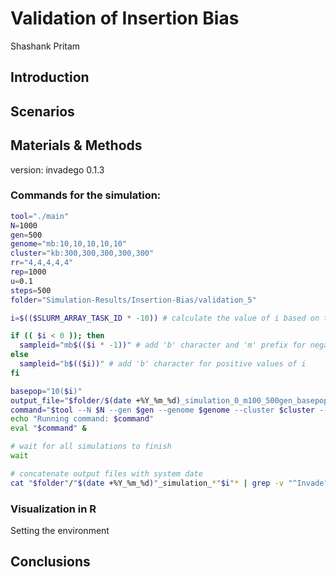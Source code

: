 Validation of Insertion Bias
================
Shashank Pritam

## Introduction


## Scenarios





## Materials & Methods

version: invadego 0.1.3

### Commands for the simulation:

``` bash
tool="./main"
N=1000
gen=500
genome="mb:10,10,10,10,10"
cluster="kb:300,300,300,300,300"
rr="4,4,4,4,4"
rep=1000
u=0.1
steps=500
folder="Simulation-Results/Insertion-Bias/validation_5"

i=$(($SLURM_ARRAY_TASK_ID * -10)) # calculate the value of i based on the job array index

if (( $i < 0 )); then
  sampleid="mb$(($i * -1))" # add 'b' character and 'm' prefix for negative values of i
else
  sampleid="b$(($i))" # add 'b' character for positive values of i
fi

basepop="10($i)"
output_file="$folder/$(date +%Y_%m_%d)_simulation_0_m100_500gen_basepop_$i.log"
command="$tool --N $N --gen $gen --genome $genome --cluster $cluster --rr $rr --rep $rep --u $u --basepop \"$basepop\" --steps $steps --sampleid $sampleid > $output_file"
echo "Running command: $command"
eval "$command" &

# wait for all simulations to finish
wait

# concatenate output files with system date
cat "$folder"/"$(date +%Y_%m_%d)"_simulation_*"$i"* | grep -v "^Invade" | grep -v "^#" > "$folder"/"$(date +%Y_%m_%d)"_Simulation_"$i"_500_gen_exploration


```

### Visualization in R

Setting the environment


## Conclusions